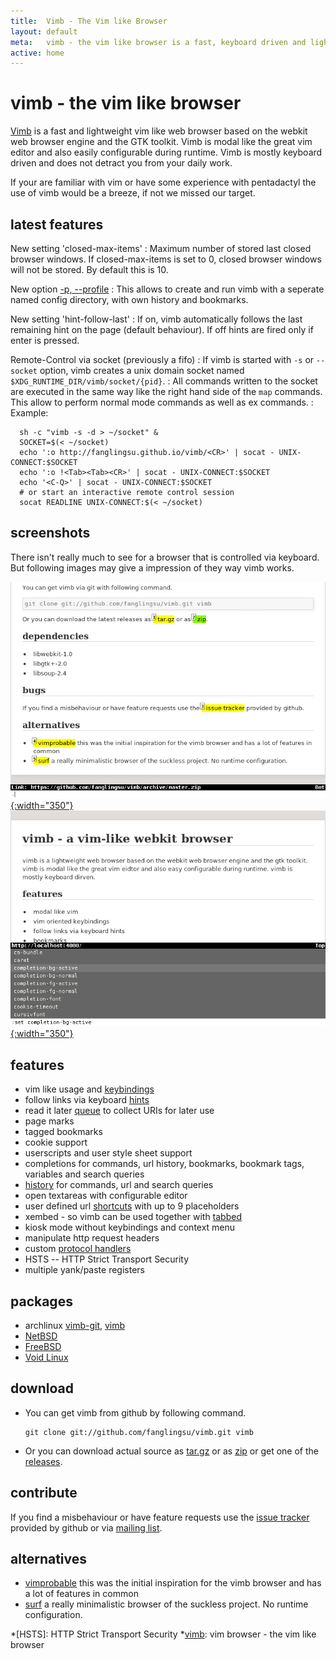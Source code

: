 ```yaml
---
title:  Vimb - The Vim like Browser
layout: default
meta:   vimb - the vim like browser is a fast, keyboard driven and lightweight web-browser
active: home
---
```



# vimb - the vim like browser

[Vimb][vimb] is a fast and lightweight vim like web browser based on the
webkit web browser engine and the GTK toolkit. Vimb is modal like the great
vim editor and also easily configurable during runtime. Vimb is mostly
keyboard driven and does not detract you from your daily work.

If your are familiar with vim or have some experience with pentadactyl the use
of vimb would be a breeze, if not we missed our target.

## latest features

New setting 'closed-max-items'
: Maximum number of stored last closed browser windows. If closed-max-items is
  set to 0, closed browser windows will not be stored. By default this is 10.

New option [-p, --profile](man.html#OPTIONS)
: This allows to create and run vimb with a seperate named config directory,
  with own history and bookmarks.

New setting 'hint-follow-last'
: If on, vimb automatically follows the last remaining hint on the page
  (default behaviour). If off hints are fired only if enter is pressed.

Remote-Control via socket (previously a fifo)
: If vimb is started with `-s` or `--socket` option, vimb creates a unix
  domain socket named `$XDG_RUNTIME_DIR/vimb/socket/{pid}`.
: All commands written to the socket are executed in the same way like the
  right hand side of the `map` commands. This allow to perform normal mode
  commands as well as ex commands.
: Example:

      sh -c "vimb -s -d > ~/socket" &
      SOCKET=$(< ~/socket)
      echo ':o http://fanglingsu.github.io/vimb/<CR>' | socat - UNIX-CONNECT:$SOCKET
      echo ':o !<Tab><Tab><CR>' | socat - UNIX-CONNECT:$SOCKET
      echo '<C-Q>' | socat - UNIX-CONNECT:$SOCKET
      # or start an interactive remote control session
      socat READLINE UNIX-CONNECT:$(< ~/socket)


## screenshots

There isn't really much to see for a browser that is controlled via keyboard.
But following images may give a impression of they way vimb works.

[![vimb hinting marks active element like links](media/vimb-hints.png "link hinting (688x472 32kB)"){:width="350"}](media/vimb-hints.png)
[![completion with scrallable completion menu](media/vimb-completion.png "completion of settings (690x472 10kB)"){:width="350"}](media/vimb-completion.png)

## features

- vim like usage and [keybindings][]
- follow links via keyboard [hints][]
- read it later [queue][] to collect URIs for later use
- page marks
- tagged bookmarks
- cookie support
- userscripts and user style sheet support
- completions for commands, url history, bookmarks, bookmark tags, variables
  and search queries
- [history][] for commands, url and search queries
- open textareas with configurable editor
- user defined url [shortcuts][] with up to 9 placeholders
- xembed - so vimb can be used together with [tabbed](faq.html#tabbed)
- kiosk mode without keybindings and context menu
- manipulate http request headers
- custom [protocol handlers][handlers]
- HSTS -- HTTP Strict Transport Security
- multiple yank/paste registers

## packages

- archlinux [vimb-git][arch-git], [vimb][arch]
- [NetBSD][]
- [FreeBSD][]
- [Void Linux][]

## download
- You can get vimb from github by following command.

      git clone git://github.com/fanglingsu/vimb.git vimb

- Or you can download actual source as [tar.gz][tgz] or as [zip][] or get
  one of the [releases][].

## contribute

If you find a misbehaviour or have feature requests use the
[issue tracker][bug] provided by github or via [mailing list][mail].

## alternatives

- [vimprobable][] this was the initial inspiration for the vimb browser and has
  a lot of features in common
- [surf][] a really minimalistic browser of the suckless project. No runtime
  configuration.

[FreeBSD]:     http://www.freshports.org/www/vimb/ "vimb - FreeBSD port"
[NetBSD]:      http://pkgsrc.se/www/vimb  "vimb - NetBSD package"
[arch-git]:    https://aur.archlinux.org/packages/vimb-git/ "vimb - archlinux package"
[arch]:        https://aur.archlinux.org/packages/vimb/ "vimb - archlinux package"
[bug]:         https://github.com/fanglingsu/vimb/issues "vimb vim like browser - issues"
[handlers]:    man.html#Handlers "vimb custom protocol handlers"
[hints]:       man.html#Hinting "vimb hinting"
[history]:     man.html#Command_Line_History "vimb keybindings to access history"
[keybindings]: man.html#Key_Mapping "vimb keybindings"
[mail]:        https://lists.sourceforge.net/lists/listinfo/vimb-users "vimb vim like browser - mailing list"
[queue]:       man.html#Queue "vimb read it later queue feature"
[releases]:    https://github.com/fanglingsu/vimb/releases "vimb download releases"
[shortcuts]:   man.html#Shortcuts "vimb shortcuts"
[surf]:        http://surf.suckless.org/
[tgz]:         https://github.com/fanglingsu/vimb/archive/master.tar.gz "vimb download tar.gz"
[vimb]:        https://github.com/fanglingsu/vimb "vimb project sources"
[vimprobable]: http://sourceforge.net/apps/trac/vimprobable/
[zip]:         https://github.com/fanglingsu/vimb/archive/master.zip "vimb download zip"
[Void Linux]:  https://github.com/voidlinux/void-packages/blob/master/srcpkgs/vimb/template "vimb - Void Linux package"
*[HSTS]:       HTTP Strict Transport Security
*[vimb]:       vim browser - the vim like browser
